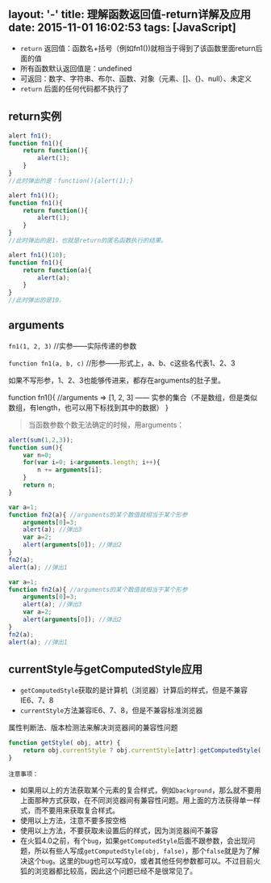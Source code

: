 layout: '-'
title: 理解函数返回值-return详解及应用
date: 2015-11-01 16:02:53
tags: [JavaScript]
---

- `return` 返回值：函数名+括号（例如fn1())就相当于得到了该函数里面return后面的值
- 所有函数默认返回值是：undefined
- 可返回：数字、字符串、布尔、函数、对象（元素、[]、{}、null）、未定义
- `return` 后面的任何代码都不执行了

<!-- more -->

## return实例

```js
alert fn1();
function fn1(){
    return function(){
        alert(1);
    }
}
//此时弹出的是：function(){alert(1);}
```

```js
alert fn1()();
function fn1(){
    return function(){
        alert(1);
    }
}
//此时弹出的是1，也就是return的匿名函数执行的结果。
```

```js
alert fn1()(10);
function fn1(){
    return function(a){
        alert(a);
    }
}
//此时弹出的是10。
```

## arguments

`fn1(1, 2, 3)` //实参——实际传递的参数

`function fn1(a, b, c)` //形参——形式上，a、b、c这些名代表1、2、3

如果不写形参，1、2、3也能够传进来，都存在arguments的肚子里。

function fn1(){
//arguments => [1, 2, 3] —— 实参的集合（不是数组，但是类似数组，有length，也可以用下标找到其中的数据）
}

> 当函数参数个数无法确定的时候，用arguments：

```js
alert(sum(1,2,3));
function sum(){
    var n=0;
    for(var i=0; i<arguments.length; i++){
        n += arguments[i];
    }
    return n;
}
```

```js
var a=1;
function fn2(a){ //arguments的某个数值就相当于某个形参
    arguments[0]=3;
    alert(a); //弹出3
    var a=2;
    alert(arguments[0]); //弹出2
}
fn2(a);
alert(a); //弹出1
```

```js
var a=1;
function fn2(a){ //arguments的某个数值就相当于某个形参
    arguments[0]=3;
    alert(a); //弹出3
    var a=2;
    alert(arguments[0]); //弹出2
}
fn2(a);
alert(a); //弹出1
```

## currentStyle与getComputedStyle应用
- `getComputedStyle`获取的是计算机（浏览器）计算后的样式，但是不兼容IE6、7、8
- `currentStyle`方法兼容IE6、7、8，但是不兼容标准浏览器

属性判断法、版本检测法来解决浏览器间的兼容性问题

```js
function getStyle( obj, attr) {
    return obj.currentStyle ? obj.currentStyle[attr]:getComputedStyle( obj )[attr];
}
```

`注意事项：`

- 如果用以上的方法获取某个元素的复合样式，例如`background`，那么就不要用上面那种方式获取，在不同浏览器间有兼容性问题。用上面的方法获得单一样式，而不要用来获取复合样式。
- 使用以上方法，注意不要多按空格
- 使用以上方法，不要获取未设置后的样式，因为浏览器间不兼容
- 在火狐4.0之前，有个`bug`，如果`getComputedStyle`后面不跟参数，会出现问题，所以有些人写成`getComputedStyle(obj, false)`，那个`false`就是为了解决这个`bug`。这里的bug也可以写成0，或者其他任何参数都可以。不过目前火狐的浏览器都比较高，因此这个问题已经不是很常见了。

